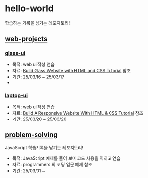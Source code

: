 # hello-world

학습하는 기록을 남기는 레포지토리!

## [web-projects](./web-projects/)

### [glass-ui](./web-projects/glass-ui/)

- 목적: web ui 작성 연습
- 자료: [Build Glass Website with HTML and CSS Tutorial](https://www.youtube.com/watch?v=O7WbVj5apxU) 참조
- 기간: 25/03/16 ~ 25/03/17
-

### [laptop-ui](./web-projects/laptop-ui-master/)

- 목적: web ui 작성 연습
- 자료: [Build A Responsive Website With HTML & CSS Tutorial](https://www.youtube.com/watch?v=ZeDP-rzOnAA) 참조
- 기간: 25/03/20 ~ 25/03/20

## [problem-solving](./problem-solving/)

JavaScript 학습기록을 남기는 레포지토리!

- 목적: JavaScript 예제를 풀어 보며 코드 사용을 익히고 연습
- 자료: programmers 의 코딩 입문 예제 참조
- 기간: 25/03/01 ~

